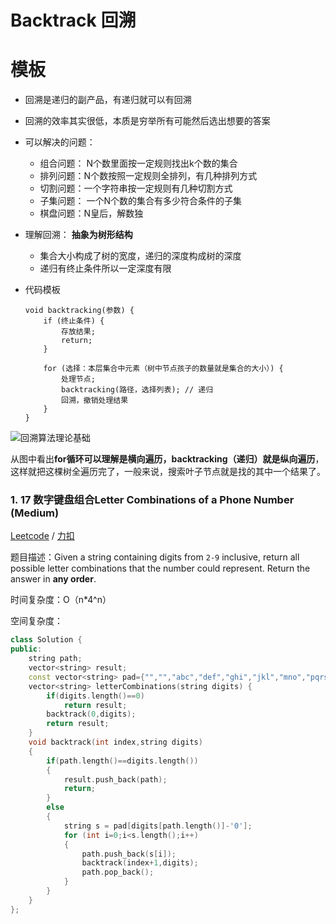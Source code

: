 # Backtrack 回溯

# 模板

- 回溯是递归的副产品，有递归就可以有回溯

- 回溯的效率其实很低，本质是穷举所有可能然后选出想要的答案

- 可以解决的问题：

  - 组合问题： N个数里面按一定规则找出k个数的集合
  - 排列问题：N个数按照一定规则全排列，有几种排列方式
  - 切割问题：一个字符串按一定规则有几种切割方式
  - 子集问题： 一个N个数的集合有多少符合条件的子集
  - 棋盘问题：N皇后，解数独

- 理解回溯： **抽象为树形结构**

  - 集合大小构成了树的宽度，递归的深度构成树的深度
  - 递归有终止条件所以一定深度有限

- 代码模板

  ```
  void backtracking(参数) {
      if (终止条件) {
          存放结果;
          return;
      }
  
      for (选择：本层集合中元素（树中节点孩子的数量就是集合的大小）) {
          处理节点;
          backtracking(路径，选择列表); // 递归
          回溯，撤销处理结果
      }
  }
  
  ```

![回溯算法理论基础](https://camo.githubusercontent.com/f65ca647f31913496481cd1aff144040bd7ee4f6bc30accd370bc78b4b265d13/68747470733a2f2f696d672d626c6f672e6373646e696d672e636e2f32303231303133303137333633313137342e706e67)

从图中看出**for循环可以理解是横向遍历，backtracking（递归）就是纵向遍历**，这样就把这棵树全遍历完了，一般来说，搜索叶子节点就是找的其中一个结果了。

### 1. 17 数字键盘组合Letter Combinations of a Phone Number (Medium)

[Leetcode](https://leetcode.com/problems/letter-combinations-of-a-phone-number/description/) / [力扣](https://leetcode-cn.com/problems/letter-combinations-of-a-phone-number/description/)

题目描述：Given a string containing digits from `2-9` inclusive, return all possible letter combinations that the number could represent. Return the answer in **any order**.

时间复杂度：O（n*4^n）

空间复杂度：

```c++
class Solution {
public:
    string path;
    vector<string> result;
    const vector<string> pad={"","","abc","def","ghi","jkl","mno","pqrs","tuv","wxyz"};
    vector<string> letterCombinations(string digits) {
        if(digits.length()==0)
            return result;
        backtrack(0,digits);
        return result;
    }
    void backtrack(int index,string digits)
    {
        if(path.length()==digits.length())
        {
            result.push_back(path);
            return;
        }
        else
        {
            string s = pad[digits[path.length()]-'0'];
            for (int i=0;i<s.length();i++)
            {
                path.push_back(s[i]);
                backtrack(index+1,digits);
                path.pop_back();
            }
        }
    }
};
```

